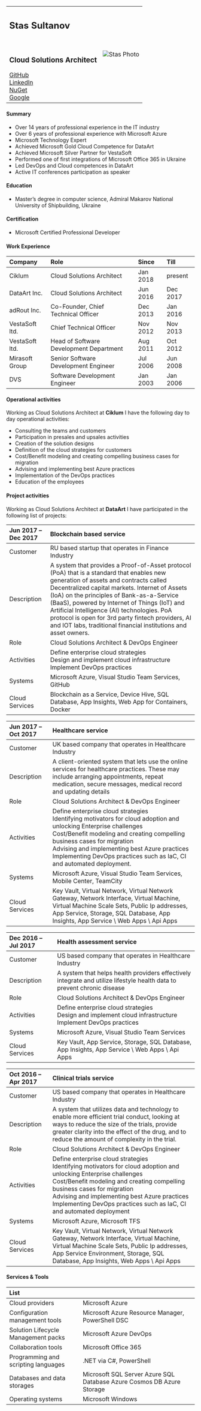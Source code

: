 <table align="center" style="border: 0px;">
    <tr>  
        <td align="left"><h2>Stas Sultanov</h2><br><h3>Cloud Solutions Architect</h3><a href=https://github.com/stas-sultanov>GitHub</a><br><a href=https://www.linkedin.com/in/stas-sultanov>LinkedIn</a><br><a href=https://www.nuget.org/profiles/stas.sultanov>NuGet</a><br>
			<a href=https://www.google.com/search?q=stas+sultanov>Google</a></td>
			 <td align="right"><img src="https://avatars3.githubusercontent.com/u/6907759?s=200&v=4" alt="Stas Photo"></td>
    </tr>
</table>

#### Summary
- Over 14 years of professional experience in the IT industry
- Over 6 years of professional experience with Microsoft Azure
- Microsoft Technology Expert
- Achieved Microsoft Gold Cloud Competence for DataArt
- Achieved Microsoft Silver Partner for VestaSoft
- Performed one of first integrations of Microsoft Office 365 in Ukraine
- Led DevOps and Cloud competences in DataArt
- Active IT conferences participation as speaker

#### Education
- Master’s degree in computer science, Admiral Makarov National University of Shipbuilding, Ukraine

#### Certification
- Microsoft Certified Professional Developer

#### Work Experience

| Company        | Role                                    | Since    | Till     |
|:---------------|:----------------------------------------|:---------|:---------|
| Ciklum         | Cloud Solutions Architect               | Jan 2018 | present  |
| DataArt Inc.   | Cloud Solutions Architect               | Jun 2016 | Dec 2017 |
| adRout Inc.    | Co-Founder, Chief Technical Officer     | Dec 2013 | Jan 2016 |
| VestaSoft ltd. | Chief Technical Officer                 | Nov 2012 | Nov 2013 |
| VestaSoft ltd. | Head of Software Development Department | Aug 2011 | Oct 2012 |
| Mirasoft Group | Senior Software Development Engineer    | Jul 2006 | Jun 2008 |
| DVS            | Software Development Engineer           | Jan 2003 | Jan 2006 |

#### Operational activities
Working as Cloud Solutions Architect at **Ciklum** I have the following day to day
operational activities:
- Consulting the teams and customers
- Participation in presales and upsales activities
- Creation of the solution designs
- Definition of the cloud strategies for customers
- Cost/Benefit modeling and creating compelling business cases for migration
- Advising and implementing best Azure practices
- Implementation of the DevOps practices
- Education of the employees

#### Project activities
Working as Cloud Solutions Architect at **DataArt** I have participated in the following list of projects:

|Jun 2017 – Dec 2017           | **Blockchain based service**
|:-----------------------------|:--------------------------------------------------
| Customer                     | RU based startup that operates in Finance Industry
| Description                  | A system that provides a Proof-of-Asset protocol (PoA) that is a standard that enables new generation of assets and contracts called Decentralized capital markets. Internet of Assets (IoA) on the principles of Bank-as-a-Service (BaaS), powered by Internet of Things (IoT) and Artificial Intelligence (AI) technologies. PoA protocol is open for 3rd party fintech providers, AI and IOT labs, traditional financial institutions and asset owners.
| Role                         | Cloud Solutions Architect & DevOps Engineer
| Activities                   | Define enterprise cloud strategies<br>Design and implement cloud infrastructure<br>Implement DevOps practices
| Systems                      | Microsoft Azure, Visual Studio Team Services, GitHub
| Cloud Services               | Blockchain as a Service, Device Hive, SQL Database, App Insights, Web App for Containers, Docker


| Jun 2017 – Oct 2017          | **Healthcare service**
|:-----------------------------|:---------------------------------------------------
| Customer                     | UK based company that operates in Healthcare Industry
| Description                  | A client-oriented system that lets use the online services for healthcare practices. These may include arranging appointments, repeat medication, secure messages, medical record and updating details
| Role                         | Cloud Solutions Architect & DevOps Engineer
| Activities                   | Define enterprise cloud strategies<br>Identifying motivators for cloud adoption and unlocking Enterprise challenges<br>Cost/Benefit modeling and creating compelling business cases for migration<br>Advising and implementing best Azure practices<br>Implementing DevOps practices such as IaC, CI and automated deployment.
| Systems                      | Microsoft Azure, Visual Studio Team Services, Mobile Center, TeamCity
| Cloud Services               | Key Vault, Virtual Network, Virtual Network Gateway, Network Interface, Virtual Machine, Virtual Machine Scale Sets, Public Ip addresses, App Service, Storage, SQL Database, App Insights, App Service \\ Web Apps \\ Api Apps

| Dec 2016 – Jul 2017          | **Health assessment service**    
|:-----------------------------|:---------------------------------------------------
| Customer                     | US based company that operates in Healthcare Industry
| Description                  | A system that helps health providers effectively integrate and utilize lifestyle health data to prevent chronic disease
| Role                         | Cloud Solutions Architect & DevOps Engineer
| Activities                   | Define enterprise cloud strategies<br>Design and implement cloud infrastructure<br>Implement DevOps practices
| Systems                      | Microsoft Azure, Visual Studio Team Services
| Cloud Services               | Key Vault, App Service, Storage, SQL Database, App Insights, App Service \\ Web Apps \\ Api Apps


| Oct 2016 – Apr 2017          | **Clinical trials service**
|:-----------------------------|:---------------------------------------------------
| Customer                     | US based company that operates in Healthcare Industry
| Description                  | A system that utilizes data and technology to enable more efficient trial conduct, looking at ways to reduce the size of the trials, provide greater clarity into the effect of the drug, and to reduce the amount of complexity in the trial.
| Role                         | Cloud Solutions Architect & DevOps Engineer
| Activities                   | Define enterprise cloud strategies<br>Identifying motivators for cloud adoption and unlocking Enterprise challenges<br>Cost/Benefit modeling and creating compelling business cases for migration<br>Advising and implementing best Azure practices<br>Implementing DevOps practices such as IaC, CI and automated deployment
| Systems                      | Microsoft Azure, Microsoft TFS
| Cloud Services               | Key Vault, Virtual Network, Virtual Network Gateway, Network Interface, Virtual Machine, Virtual Machine Scale Sets, Public Ip addresses, App Service Environment, Storage, SQL Database, App Insights, Web Apps \\ Api Apps

#### Services & Tools

| List | |
|:------------------------------------|:----------------------------------------------------------------------|
| Cloud providers                     | Microsoft Azure
| Configuration management tools      | Microsoft Azure Resource Manager, PowerShell DSC
| Solution Lifecycle Management packs | Microsoft Azure DevOps
| Collaboration tools                 | Microsoft Office 365
| Programming and scripting languages | .NET via C\#, PowerShell
| Databases and data storages         | Microsoft SQL Server Azure SQL Database Azure Cosmos DB Azure Storage
| Operating systems                   | Microsoft Windows
